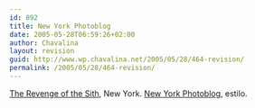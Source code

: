 ```yaml
---
id: 892
title: New York Photoblog
date: 2005-05-28T06:59:26+02:00
author: Chavalina
layout: revision
guid: http://www.wp.chavalina.net/2005/05/28/464-revision/
permalink: /2005/05/28/464-revision/
---
```

<a href="http://www.newyorkphotoblog.com/blog/photos/IMG_1851.jpg" target="_blank">The Revenge of the Sith</a>, New York. <a href="http://www.newyorkphotoblog.com/blog/" target="_blank">New York Photoblog</a>, estilo.